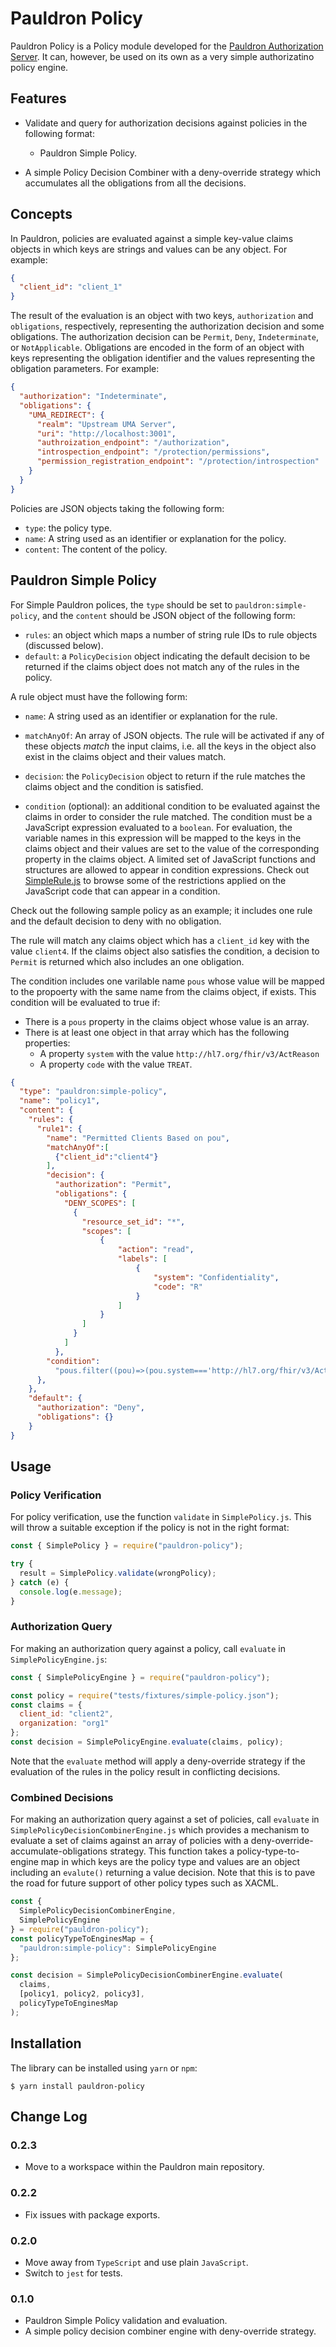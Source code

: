 # Pauldron Policy

Pauldron Policy is a Policy module developed for the [Pauldron Authorization Server](https://github.com/mojitoholic/pauldron). It can, however, be used on its own as a very simple authorizatino policy engine.

## Features

- Validate and query for authorization decisions against policies in the following format:

  - Pauldron Simple Policy.

- A simple Policy Decision Combiner with a deny-override strategy which accumulates all the obligations from all the decisions.

## Concepts

In Pauldron, policies are evaluated against a simple key-value claims objects in which keys are strings and values can be any object. For example:

```json
{
  "client_id": "client_1"
}
```

The result of the evaluation is an object with two keys, `authorization` and `obligations`, respectively, representing the authorization decision and some obligations. The authorization decision can be `Permit`, `Deny`, `Indeterminate`, or `NotApplicable`. Obligations are encoded in the form of an object with keys representing the obligation identifier and the values representing the obligation parameters. For example:

```json
{
  "authorization": "Indeterminate",
  "obligations": {
    "UMA_REDIRECT": {
      "realm": "Upstream UMA Server",
      "uri": "http://localhost:3001",
      "authroization_endpoint": "/authorization",
      "introspection_endpoint": "/protection/permissions",
      "permission_registration_endpoint": "/protection/introspection"
    }
  }
}
```

Policies are JSON objects taking the following form:

- `type`: the policy type.
- `name`: A string used as an identifier or explanation for the policy.
- `content`: The content of the policy.

## Pauldron Simple Policy

For Simple Pauldron polices, the `type` should be set to `pauldron:simple-policy`, and the `content` should be JSON object of the following form:

- `rules`: an object which maps a number of string rule IDs to rule objects (discussed below).
- `default`: a `PolicyDecision` object indicating the default decision to be returned if the claims object does not match any of the rules in the policy.

A rule object must have the following form:

- `name`: A string used as an identifier or explanation for the rule.
- `matchAnyOf`: An array of JSON objects. The rule will be activated if any of these objects _match_ the input claims, i.e. all the keys in the object also exist in the claims object and their values match.
- `decision`: the `PolicyDecision` object to return if the rule matches the claims object and the condition is satisfied.

- `condition` (optional): an additional condition to be evaluated against the claims in order to consider the rule matched. The condition must be a JavaScript expression evaluated to a `boolean`. For evaluation, the variable names in this expression will be mapped to the keys in the claims object and their values are set to the value of the corresponding property in the claims object. A limited set of JavaScript functions and structures are allowed to appear in condition expressions. Check out [SimpleRule.js](https://github.com/mojitoholic/pauldron-policy/blob/master/src/SimpleRule.js) to browse some of the restrictions applied on the JavaScript code that can appear in a condition.

Check out the following sample policy as an example; it includes one rule and the default decision to deny with no obligation.

The rule will match any claims object which has a `client_id` key with the value `client4`. If the claims object also satisfies the condition, a decision to `Permit` is returned which also includes an one obligation.

The condition includes one varilable name `pous` whose value will be mapped to the propoerty with the same name from the claims object, if exists. This condition will be evaluated to true if:

- There is a `pous` property in the claims object whose value is an array.
- There is at least one object in that array which has the following properties:
  - A property `system` with the value `http://hl7.org/fhir/v3/ActReason`
  - A property `code` with the value `TREAT`.

```json
{
  "type": "pauldron:simple-policy",
  "name": "policy1",
  "content": {
    "rules": {
      "rule1": {
        "name": "Permitted Clients Based on pou",
        "matchAnyOf":[
          {"client_id":"client4"}
        ],
        "decision": {
          "authorization": "Permit",
          "obligations": {
            "DENY_SCOPES": [
              {
                "resource_set_id": "*",
                "scopes": [
                    {
                        "action": "read",
                        "labels": [
                            {
                                "system": "Confidentiality",
                                "code": "R"
                            }
                        ]
                    }
                ]
              }
            ]
          },
        "condition":
          "pous.filter((pou)=>(pou.system==='http://hl7.org/fhir/v3/ActReason' && pou.code==='TREAT')).length>0"
      },
    },
    "default": {
      "authorization": "Deny",
      "obligations": {}
    }
}
```

## Usage

### Policy Verification

For policy verification, use the function `validate` in `SimplePolicy.js`. This will throw a suitable exception if the policy is not in the right format:

```javascript
const { SimplePolicy } = require("pauldron-policy");

try {
  result = SimplePolicy.validate(wrongPolicy);
} catch (e) {
  console.log(e.message);
}
```

### Authorization Query

For making an authorization query against a policy, call `evaluate` in `SimplePolicyEngine.js`:

```javascript
const { SimplePolicyEngine } = require("pauldron-policy");

const policy = require("tests/fixtures/simple-policy.json");
const claims = {
  client_id: "client2",
  organization: "org1"
};
const decision = SimplePolicyEngine.evaluate(claims, policy);
```

Note that the `evaluate` method will apply a deny-override strategy if the evaluation of the rules in the policy result in conflicting decisions.

### Combined Decisions

For making an authorization query against a set of policies, call `evaluate` in `SimplePolicyDecisionCombinerEngine.js` which provides a mechanism to evaluate a set of claims against an array of policies with a deny-override-accumulate-obligations strategy. This function takes a policy-type-to-engine map in which keys are the policy type and values are an object including an `evalute()` returning a value decision. Note that this is to pave the road for future support of other policy types such as XACML.

```javascript
const {
  SimplePolicyDecisionCombinerEngine,
  SimplePolicyEngine
} = require("pauldron-policy");
const policyTypeToEnginesMap = {
  "pauldron:simple-policy": SimplePolicyEngine
};

const decision = SimplePolicyDecisionCombinerEngine.evaluate(
  claims,
  [policy1, policy2, policy3],
  policyTypeToEnginesMap
);
```

## Installation

The library can be installed using `yarn` or `npm`:

```
$ yarn install pauldron-policy
```

## Change Log

### 0.2.3

- Move to a workspace within the Pauldron main repository.

### 0.2.2

- Fix issues with package exports.

### 0.2.0

- Move away from `TypeScript` and use plain `JavaScript`.
- Switch to `jest` for tests.

### 0.1.0

- Pauldron Simple Policy validation and evaluation.
- A simple policy decision combiner engine with deny-override strategy.
